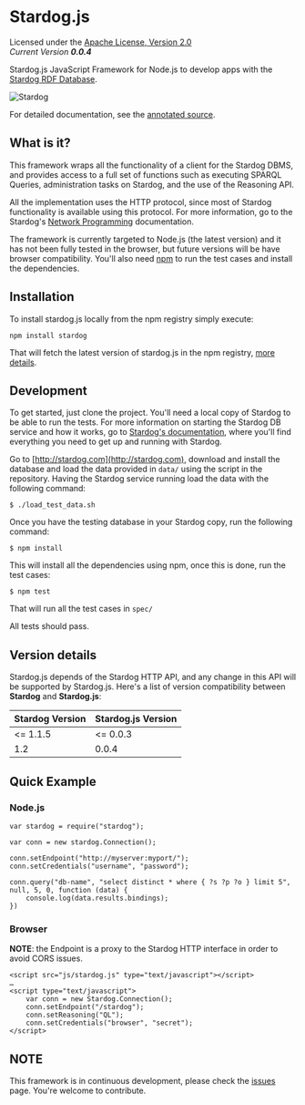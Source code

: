 Stardog.js
==========

Licensed under the [Apache License, Version 2.0](http://www.apache.org/licenses/LICENSE-2.0)  
_Current Version **0.0.4**_ 

Stardog.js JavaScript Framework for Node.js to develop apps with the [Stardog RDF Database](http://stardog.com).  

![Stardog](http://stardog.com/_/img/sdog.png)   

For detailed documentation, see the [annotated source](http://clarkparsia.github.io/stardog.js/docs/stardog.html).

## What is it? ##

This framework wraps all the functionality of a client for the Stardog DBMS, and provides access to a full set of functions such as executing SPARQL Queries, administration tasks on Stardog, and the use of the Reasoning API.

All the implementation uses the HTTP protocol, since most of Stardog functionality is available using this protocol. For more information, go to the Stardog's [Network Programming](http://stardog.com/docs/network/) documentation.

The framework is currently targeted to Node.js (the latest version) and it has not been fully tested in the browser, but future versions will be have browser compatibility.
You'll also need [npm](https://npmjs.org) to run the test cases and install the dependencies.

## Installation

To install stardog.js locally from the npm registry simply execute:

    npm install stardog
    
That will fetch the latest version of stardog.js in the npm registry, [more details](https://npmjs.org/package/stardog).

## Development ##

To get started, just clone the project. You'll need a local copy of Stardog to be able to run the tests. For more information on starting the Stardog DB service and how it works, go to [Stardog's documentation](http://stardog.com/docs/), where you'll find everything you need to get up and running with Stardog.

Go to [http://stardog.com](http://stardog.com), download and install the database and load the data provided in `data/` using the script in the repository. Having the Stardog service running load the data with the following command:

    $ ./load_test_data.sh

Once you have the testing database in your Stardog copy, run the following command:

    $ npm install

This will install all the dependencies using npm, once this is done, run the test cases:

    $ npm test

That will run all the test cases in `spec/`

All tests should pass.

## Version details ##

Stardog.js depends of the Stardog HTTP API, and any change in this API will be supported by Stardog.js. Here's a list of version compatibility between __Stardog__ and  __Stardog.js__:

| Stardog Version | Stardog.js Version |
| --------------- | ------------------ |
| <= 1.1.5        | <= 0.0.3           |
| 1.2             | 0.0.4              |


## Quick Example ##

### Node.js

	var stardog = require("stardog");
	 
	var conn = new stardog.Connection();
	 
	conn.setEndpoint("http://myserver:myport/");
	conn.setCredentials("username", "password");
	 
	conn.query("db-name", "select distinct * where { ?s ?p ?o } limit 5", null, 5, 0, function (data) {
		console.log(data.results.bindings);
	})
	
### Browser

__NOTE__: the Endpoint is a proxy to the Stardog HTTP interface in order to avoid CORS issues.

    <script src="js/stardog.js" type="text/javascript"></script>
    …
    <script type="text/javascript">
        var conn = new Stardog.Connection();
        conn.setEndpoint("/stardog");
        conn.setReasoning("QL");
        conn.setCredentials("browser", "secret");
    </script>

## NOTE ##

This framework is in continuous development, please check the [issues](https://github.com/clarkparsia/stardog.js/issues) page. You're welcome to contribute.


